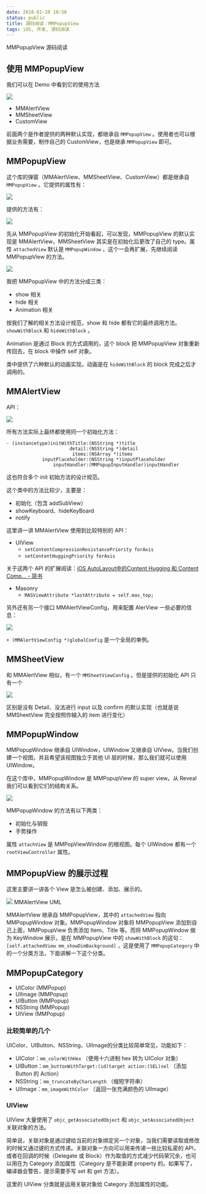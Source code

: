 ```yaml
---
date: 2018-01-28 10:50
status: public
title: 源码阅读：MMPopupView
tags: iOS, 开发, 源码阅读
---
```


MMPopupView 源码阅读

<!--more-->

## 使用 MMPopupView

我们可以在 Demo 中看到它的使用方法

![](http://chanjh.b0.upaiyun.com/iOSHub/iOSHubBlog/0014/F2F3FC95-C8FF-48D9-AD96-69E2CB0B73B2.png)

* MMAlertView
* MMSheetView
* CustomView

前面两个是作者提供的两种默认实现，都继承自 `MMPopupView` 。使用者也可以根据业务需要，制作自己的 CustomView，也是继承 `MMPopupView` 即可。

## MMPopupView
这个库的弹窗（MMAlertView、MMSheetView、CustomView）都是继承自 `MMPopupView` 。它提供的属性有：

![](http://chanjh.b0.upaiyun.com/iOSHub/iOSHubBlog/0014/0FF12330-8DB9-4530-867B-61A561C6C88F.png)

提供的方法有：

![](http://chanjh.b0.upaiyun.com/iOSHub/iOSHubBlog/0014/AEA65404-21E2-4083-B48C-67EB6D8CDB87.png)

先从 MMPopupView 的初始化开始看起，可以发现，MMPopupView 的默认实现是 MMAlertView，MMSheetView 其实是在初始化后更改了自己的 type。属性 `attachedView` 默认是 `MMPopupWindow` ，这个一会再扩展，先继续阅读 MMPopupView 的方法。

![](http://chanjh.b0.upaiyun.com/iOSHub/iOSHubBlog/0014/3B7E07AC-3EEC-45FA-8DC6-C8F89E7C5BD0.png)

我把 MMPopupView 中的方法分成三类：

* show 相关
* hide 相关
* Animation 相关

按我们了解的相关方法设计规范，show 和 hide 都有它的最终调用方法。`showWithBlock` 和 `hideWithBlock`  。

Animation 是通过 Block 的方式调用的，这个 block 把 MMPopupView 对象重新传回去，在 block 中操作 self 对象。

类中提供了六种默认的动画实现。动画是在 `hideWithBlock` 的 block 完成之后才调用的。

## MMAlertView
API：

![](http://chanjh.b0.upaiyun.com/iOSHub/iOSHubBlog/0014/1F6C1F41-F8FE-4C24-85E8-0D2A64D75582.png)

所有方法实际上最终都使用同一个初始化方法：

```obj-c
- (instancetype)initWithTitle:(NSString *)title
                       detail:(NSString *)detail
                        items:(NSArray *)items
             inputPlaceholder:(NSString *)inputPlaceholder
                 inputHandler:(MMPopupInputHandler)inputHandler
```

这也符合多个 init 初始方法的设计规范。

这个类中的方法比较少，主要是：

* 初始化（包含 addSubView）
* showKeyboard、hideKeyBoard
* notify

这里讲一讲 MMAlertView 使用到比较特别的 API：

* UIView
	* `setContentCompressionResistancePriority forAxis`
	* `setContentHuggingPriority forAxis`

关于这两个 API 的扩展阅读：[iOS  AutoLayout中的Content Hugging 和 Content Comp… - 简书](https://www.jianshu.com/p/e38157d7b828)

* Masonry
	* `MASViewAttribute *lastAttribute = self.mas_top;`

另外还有另一个接口 MMAlertViewConfig，用来配置 AlerView 一些必要的信息：

![](http://chanjh.b0.upaiyun.com/iOSHub/iOSHubBlog/0014/2A47869B-6E7A-40AA-A502-3069E685A8C1.png)

`+ (MMAlertViewConfig *)globalConfig` 是一个全局的单例。

## MMSheetView
和 MMAlertView 相似，有一个 `MMSheetViewConfig` 。但是提供的初始化 API 只有一个

![](http://chanjh.b0.upaiyun.com/iOSHub/iOSHubBlog/0014/9389BF9E-34E2-413F-85BF-C1954FB1CAF8.png)

区别是没有 Detail、没法进行 input 以及 confirm 的默认实现（也就是说 MMSheetView 完全按照你输入的 item 进行变化）

## MMPopupWindow
MMPopupWindow 继承自 UIWindow，UIWindow 又继承自 UIView。当我们创建一个视图，并且希望该视图独立于其他 UI 层的时候，那么我们就可以使用 UIWindow。

在这个库中，MMPopupWindow 是 MMPopupView 的 super view。从 Reveal 我们可以看到它们的结构关系。

![](http://chanjh.b0.upaiyun.com/iOSHub/iOSHubBlog/0014/B889BE69-17F5-4D66-B2C5-183159B156DC.png)

MMPopupWindow 的方法有以下两类：

* 初始化与销毁
* 手势操作

属性 `attachView` 是 MMPopViewWindow 的根视图。每个 UIWindow 都有一个 `rootViewController` 属性。

## MMPopupView 的展示过程

这里主要讲一讲各个 View 是怎么被创建、添加、展示的。

![](http://chanjh.b0.upaiyun.com/iOSHub/iOSHubBlog/0014/48AD14F7-F7B5-4758-8787-DABD1DC2CF68.png)
MMAlertView UML

MMAlertView 继承自 MMPopupView，其中的 `attachedView` 指向 MMPopupWindow 对象。MMPopupWindow 对象将 MMPopupView 添加到自己上面，MMPopupView 负责添加 Item、Title 等。而将 MMPopupWindow 做为 KeyWindow 展示，是在 MMPopupView 中的 `showWithBlock` 的这句：`[self.attachedView mm_showDimBackground]`  ，这是使用了 `MMPopupCategory` 中的一个分类方法，下面讲解一下这个分类。

## MMPopupCategory

* UIColor (MMPopup)
* UIImage (MMPopup)
* UIButton (MMPopup)
* NSString (MMPopup)
* UIView (MMPopup)

### 比较简单的几个

UIColor、UIButton、NSString、UIImage的分类比较简单常见，功能如下：

* UIColor：`mm_colorWithHex` （使用十六进制 hex 转为 UIColor 对象）
* UIButton：`mm_buttonWithTarget:(id)target action:(SEL)sel` （添加 Button 的 Action）
* NSString：`mm_truncateByCharLength` （缩短字符串）
* UIImage：`mm_imageWithColor` （返回一张充满颜色的 UIImage）

### UIView

UIView 大量使用了 `objc_getAssociatedObject` 和 `objc_setAssociatedObject` 关联对象的方法。

简单说，关联对象是通过键给当前的对象绑定另一个对象，当我们需要读取或修改的时候又通过键的方式传递。关联对象一方向可以用来传递一些比较私密的 API，或者在回调的时候（Delegate 或 Block）作为取值的方式减少代码荣冗余，也可以用在为 Category 添加属性（Category 是不能新建 property 的。如果写了，编译器会警告，提示需要手写 set 和 get 方法）。

这里的 UIView 分类就是运用关联对象给 Category 添加属性的功能。

